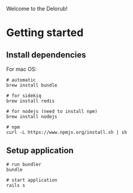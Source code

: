 Welcome to the Delorub!

# Getting started

## Install dependencies

For mac OS:

    # automatic
    brew install bundle

    # for sidekiq
    brew install redis

    # for nodejs (need to install npm)
    brew install nodejs

    # npm
    curl -L https://www.npmjs.org/install.sh | sh

## Setup application

    # run bundler
    bundle

    # start application
    rails s
